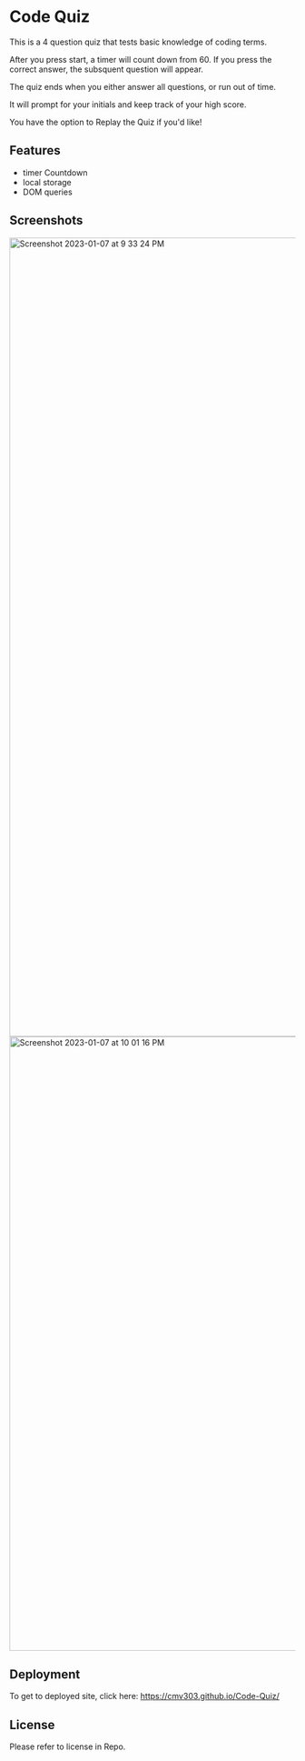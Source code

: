 # Code Quiz
This is a 4 question quiz that tests basic knowledge of coding terms.

After you press start, a timer will count down from 60. If you press the correct
answer, the subsquent question will appear.

The quiz ends when you either answer all questions, or run out of time. 

It will prompt for your initials and keep track of your high score.

You have the option to Replay the Quiz if you'd like!


## Features
- timer Countdown
- local storage
- DOM queries


## Screenshots
<img width="1406" alt="Screenshot 2023-01-07 at 9 33 24 PM" src="https://user-images.githubusercontent.com/115678318/211178183-0fe77c51-d1ee-415f-ba9b-6fb14c4b5e02.png">

<img width="1081" alt="Screenshot 2023-01-07 at 10 01 16 PM" src="https://user-images.githubusercontent.com/115678318/211178584-3886381a-cf4f-4459-9407-92d39866fdf2.png">


## Deployment
To get to deployed site, click here:
https://cmv303.github.io/Code-Quiz/

## License
Please refer to license in Repo.

